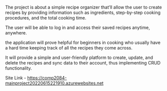 ﻿The project is about a simple recipe organizer that’ll allow the user to create recipes by providing information such as ingredients, step-by-step cooking procedures, and the total cooking time. 

The user will be able to log in and access their saved recipes anytime, anywhere.

the application will prove helpful for beginners in cooking who usually have a hard time keeping track of all the recipes they come across. 

It will provide a simple and user-friendly platform to create, update, and delete the recipes and sync data to their account, thus implementing CRUD functionality. 

Site Link - https://comp2084-mainproject20220615221910.azurewebsites.net